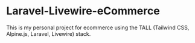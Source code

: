 # Laravel-Livewire-eCommerce
This is my personal project for ecommerce using the TALL (Tailwind CSS, Alpine.js, Laravel, Livewire) stack.
